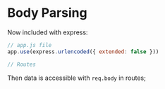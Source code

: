 # Body Parsing

Now included with express:

```js
// app.js file
app.use(express.urlencoded({ extended: false }))

// Routes
```

Then data is accessible with `req.body` in routes;

